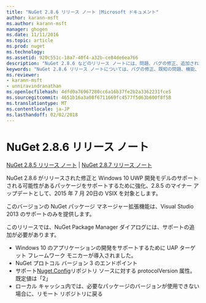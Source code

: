```yaml
---
title: "NuGet 2.8.6 リリース ノート |Microsoft ドキュメント"
author: karann-msft
ms.author: karann-msft
manager: ghogen
ms.date: 11/11/2016
ms.topic: article
ms.prod: nuget
ms.technology: 
ms.assetid: 920c551c-18a7-40f4-a32b-ce84de6ea766
description: "NuGet 2.8.6 などのリリース ノートには、問題、バグの修正、追加された機能、および Dcr が知られています。"
keywords: "NuGet 2.8.6 リリース ノートについては、バグの修正、既知の問題、機能、Dcr を追加します。"
ms.reviewer:
- karann-msft
- unniravindranathan
ms.openlocfilehash: 4dfd0a76967280cc6a16b37fe2b2a3362231fce5
ms.sourcegitcommit: 4651b16a3a08f6711669fc4577f5d63b600f8f58
ms.translationtype: MT
ms.contentlocale: ja-JP
ms.lasthandoff: 02/02/2018
---
```

# <a name="nuget-286-release-notes"></a>NuGet 2.8.6 リリース ノート

[NuGet 2.8.5 リリース ノート](../release-notes/nuget-2.8.5.md) | [NuGet 2.8.7 リリース ノート](../release-notes/nuget-2.8.7.md)

NuGet 2.8.6 がリリースされた修正と Windows 10 UWP 開発モデルのサポートされる可能性があるパッケージをサポートするために強化、2.8.5 のマイナー アップデートとして、2015 年 7 月 20日の VSIX を対象とします。

このバージョンの NuGet パッケージ マネージャー拡張機能は、Visual Studio 2013 のサポートのみを提供します。

このリリースでは、NuGet Package Manager ダイアログには、サポートの追加が必要があります。

* Windows 10 のアプリケーションの開発をサポートするために UAP ターゲット フレームワーク モニカーが導入されました。
* NuGet プロトコル バージョン 3 のエンドポイント
* サポート[Nuget.Config](../consume-packages/configuring-nuget-behavior.md)リポジトリ ソースに対する protocolVersion 属性。 既定値は「2」
* ローカル キャッシュ内では、必要なパッケージのバージョンが使用できない場合に、リモート リポジトリに戻る